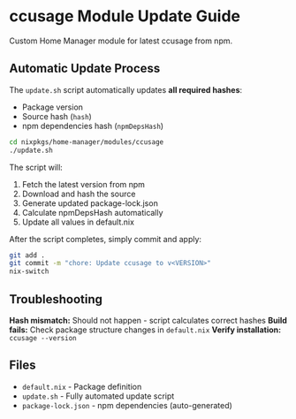 # ccusage Module Update Guide

Custom Home Manager module for latest ccusage from npm.

## Automatic Update Process

The `update.sh` script automatically updates **all required hashes**:
- Package version
- Source hash (`hash`)
- npm dependencies hash (`npmDepsHash`)

```bash
cd nixpkgs/home-manager/modules/ccusage
./update.sh
```

The script will:
1. Fetch the latest version from npm
2. Download and hash the source
3. Generate updated package-lock.json
4. Calculate npmDepsHash automatically
5. Update all values in default.nix

After the script completes, simply commit and apply:

```bash
git add .
git commit -m "chore: Update ccusage to v<VERSION>"
nix-switch
```

## Troubleshooting

**Hash mismatch:** Should not happen - script calculates correct hashes
**Build fails:** Check package structure changes in `default.nix`
**Verify installation:** `ccusage --version`

## Files
- `default.nix` - Package definition
- `update.sh` - Fully automated update script
- `package-lock.json` - npm dependencies (auto-generated)